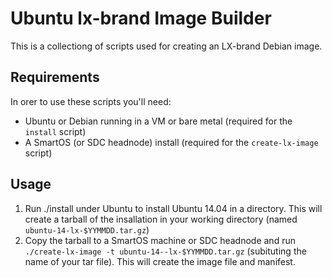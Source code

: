 # Ubuntu lx-brand Image Builder

This is a collectiong of scripts used for creating an LX-brand Debian image.

## Requirements

In orer to use these scripts you'll need:

- Ubuntu or Debian running in a VM or bare metal (required for the `install` script) 
- A SmartOS (or SDC headnode) install (required for the `create-lx-image` script)

## Usage

1. Run ./install under Ubuntu to install Ubuntu 14.04 in a directory. This will create a tarball of the insallation in your working directory (named `ubuntu-14-lx-$YYMMDD.tar.gz`)
2. Copy the tarball to a SmartOS machine or SDC headnode and run `./create-lx-image -t ubuntu-14--lx-$YYMMDD.tar.gz` (subituting the name of your tar file). This will create the image file and manifest.
